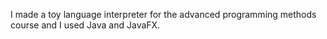 I made a toy language interpreter for the advanced programming methods course and I used Java and JavaFX.
